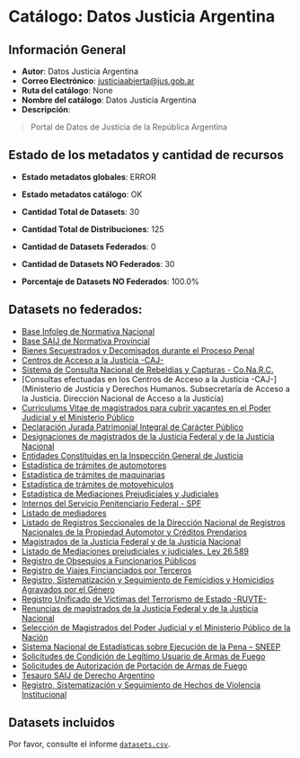 
# Catálogo: Datos Justicia Argentina

## Información General

- **Autor**: Datos Justicia Argentina
- **Correo Electrónico**: justiciaabierta@jus.gob.ar
- **Ruta del catálogo**: None
- **Nombre del catálogo**: Datos Justicia Argentina
- **Descripción**:

> Portal de Datos de Justicia de la República Argentina

## Estado de los metadatos y cantidad de recursos

- **Estado metadatos globales**: ERROR
- **Estado metadatos catálogo**: OK
- **Cantidad Total de Datasets**: 30
- **Cantidad Total de Distribuciones**: 125

- **Cantidad de Datasets Federados**: 0
- **Cantidad de Datasets NO Federados**: 30
- **Porcentaje de Datasets NO Federados**: 100.0%

## Datasets no federados:

- [Base Infoleg de Normativa Nacional](http://www.infoleg.gob.ar)
- [Base SAIJ de Normativa Provincial]()
- [Bienes Secuestrados y Decomisados durante el Proceso Penal]()
- [Centros de Acceso a la Justicia -CAJ-](http://www.jus.gob.ar/accesoalajusticia.aspx)
- [Sistema de Consulta Nacional de Rebeldías y Capturas - Co.Na.R.C.]()
- [Consultas efectuadas en los Centros de Acceso a la Justicia -CAJ-](Ministerio de Justicia y Derechos Humanos. Subsecretaría de Acceso a la Justicia. Dirección Nacional de Acceso a la Justicia)
- [Curriculums Vitae de magistrados para cubrir vacantes en el Poder Judicial y el Ministerio Público]()
- [Declaración Jurada Patrimonial Integral de Carácter Público](https://www2.jus.gov.ar/consultaddjj)
- [Designaciones de magistrados de la Justicia Federal y de la Justicia Nacional]()
- [Entidades Constituidas en la Inspección General de Justicia]()
- [Estadística de trámites de automotores](http://www.dnrpa.gov.ar)
- [Estadística de trámites de maquinarias](http://www.dnrpa.gov.ar)
- [Estadística de trámites de motovehículos](http://www.dnrpa.gov.ar)
- [Estadística de Mediaciones Prejudiciales y Judiciales]()
- [Internos del Servicio Penitenciario Federal - SPF]()
- [Listado de mediadores]()
- [Listado de Registros Seccionales de la Dirección Nacional de Registros Nacionales de la Propiedad Automotor y Créditos Prendarios](http://www.dnrpa.gov.ar)
- [Magistrados de la Justicia Federal y de la Justicia Nacional]()
- [Listado de Mediaciones prejudiciales y judiciales. Ley 26.589]()
- [Registro de Obsequios a Funcionarios Públicos](https://www.argentina.gob.ar/consultar-sobre-regimen-de-obsequios-funcionarios-publicos)
- [Registro de Viajes Fincianciados por Terceros](https://www.argentina.gob.ar/consultar-sobre-regimen-de-obsequios-funcionarios-publicos)
- [Registro, Sistematización y Seguimiento de Femicidios y Homicidios Agravados por el Género]()
- [Registro Unificado de Víctimas del Terrorismo de Estado -RUVTE-](http://www.jus.gob.ar/derechoshumanos/areas-tematicas/ruvte.aspx)
- [Renuncias de magistrados de la Justicia Federal y de la Justicia Nacional]()
- [Selección de Magistrados del Poder Judicial y el Ministerio Público de la Nación]()
- [Sistema Nacional de Estadísticas sobre Ejecución de la Pena – SNEEP]()
- [Solicitudes de Condición de Legítimo Usuario de Armas de Fuego]()
- [Solicitudes de Autorización de Portación de Armas de Fuego]()
- [Tesauro SAIJ de Derecho Argentino]()
- [Registro, Sistematización y Seguimiento de Hechos de Violencia Institucional]()

## Datasets incluidos

Por favor, consulte el informe [`datasets.csv`](datasets.csv).
